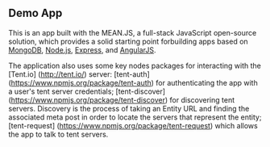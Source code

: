 ## Demo App

This is an app built with the MEAN.JS, a full-stack JavaScript open-source solution, which provides a solid starting point forbuilding apps based on [MongoDB](http://www.mongodb.org/), [Node.js](http://www.nodejs.org/), [Express](http://expressjs.com/), and [AngularJS](http://angularjs.org/).  

The application also uses some key nodes packages for interacting with the [Tent.io] (http://tent.io/)  server:  [tent-auth] (https://www.npmjs.org/package/tent-auth) for authenticating the app with a user's tent server credentials; [tent-discover] (https://www.npmjs.org/package/tent-discover) for discovering tent servers. Discovery is the process of taking an Entity URL and finding the associated meta post in order to locate the servers that represent the entity; [tent-request] (https://www.npmjs.org/package/tent-request) which allows the app to talk to tent servers.

